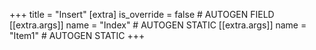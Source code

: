 +++
title = "Insert"
[extra]
is_override = false # AUTOGEN FIELD
[[extra.args]]
name = "Index" # AUTOGEN STATIC
[[extra.args]]
name = "Item1" # AUTOGEN STATIC
+++